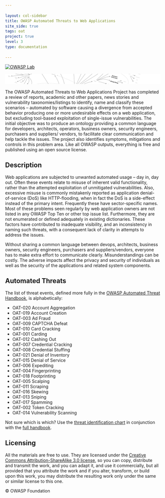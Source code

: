 ```yaml
---

layout: col-sidebar
title: OWASP Automated Threats to Web Applications
site_side: true
tags: oat
project: true
level: 3
type: documentation

---
```


[![OWASP Lab](https://img.shields.io/badge/owasp-lab%20project-yellow.svg)](/projects)

![OWASP automated threats mind amp](assets/images/automated-threats-header.jpg)

The OWASP Automated Threats to Web Applications Project has completed a review of reports, academic and other papers, news stories and vulnerability taxonomies/listings to identify, name and classify these scenarios – automated by software causing a divergence from accepted behavior producing one or more undesirable effects on a web application, but excluding tool-based exploitation of single-issue vulnerabilities. The initial objective was to produce an ontology providing a common language for developers, architects, operators, business owners, security engineers, purchasers and suppliers/ vendors, to facilitate clear communication and help tackle the issues. The project also identifies symptoms, mitigations and controls in this problem area. Like all OWASP outputs, everything is free and published using an open source license.

## Description

Web applications are subjected to unwanted automated usage – day in, day out. Often these events relate to misuse of inherent valid functionality, rather than the attempted exploitation of unmitigated vulnerabilities. Also, excessive misuse is commonly mistakenly reported as application denial-of-service (DoS) like HTTP-flooding, when in fact the DoS is a side-effect instead of the primary intent. Frequently these have sector-specific names. Most of these problems seen regularly by web application owners are not listed in any OWASP Top Ten or other top issue list. Furthermore, they are not enumerated or defined adequately in existing dictionaries. These factors have contributed to inadequate visibility, and an inconsistency in naming such threats, with a consequent lack of clarity in attempts to address the issues.

Without sharing a common language between devops, architects, business owners, security engineers, purchasers and suppliers/vendors, everyone has to make extra effort to communicate clearly. Misunderstandings can be costly. The adverse impacts affect the privacy and security of individuals as well as the security of the applications and related system components.

## Automated Threats

The list of threat events, defined more fully in the [OWASP Automated Threat Handbook](https://github.com/OWASP/www-project-automated-threats-to-web-applications/tree/master/assets/files/EN), is alphabetically:

* OAT-020 Account Aggregation
* OAT-019 Account Creation
* OAT-003 Ad Fraud
* OAT-009 CAPTCHA Defeat
* OAT-010 Card Cracking
* OAT-001 Carding
* OAT-012 Cashing Out
* OAT-007 Credential Cracking
* OAT-008 Credential Stuffing
* OAT-021 Denial of Inventory
* OAT-015 Denial of Service
* OAT-006 Expediting
* OAT-004 Fingerprinting
* OAT-018 Footprinting
* OAT-005 Scalping
* OAT-011 Scraping
* OAT-016 Skewing
* OAT-013 Sniping
* OAT-017 Spamming
* OAT-002 Token Cracking
* OAT-014 Vulnerability Scanning

Not sure which is which? Use the [threat identification chart](assets/files/oat-ontology-decision-chart.pdf) in conjunction with the [full handbook](https://github.com/OWASP/www-project-automated-threats-to-web-applications/tree/master/assets/files/EN).

## Licensing

All the materials are free to use. They are licensed under the [Creative Commons Attribution-ShareAlike 3.0 license](http://creativecommons.org/licenses/by-sa/3.0/), so you can copy, distribute and transmit the work, and you can adapt it, and use it commercially, but all provided that you attribute the work and if you alter, transform, or build upon this work, you may distribute the resulting work only under the same or similar license to this one.

© OWASP Foundation

